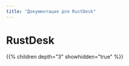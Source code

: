 ```yaml
---
title: "Документация для RustDesk"
---
```


# RustDesk

{{% children depth="3" showhidden="true" %}}

